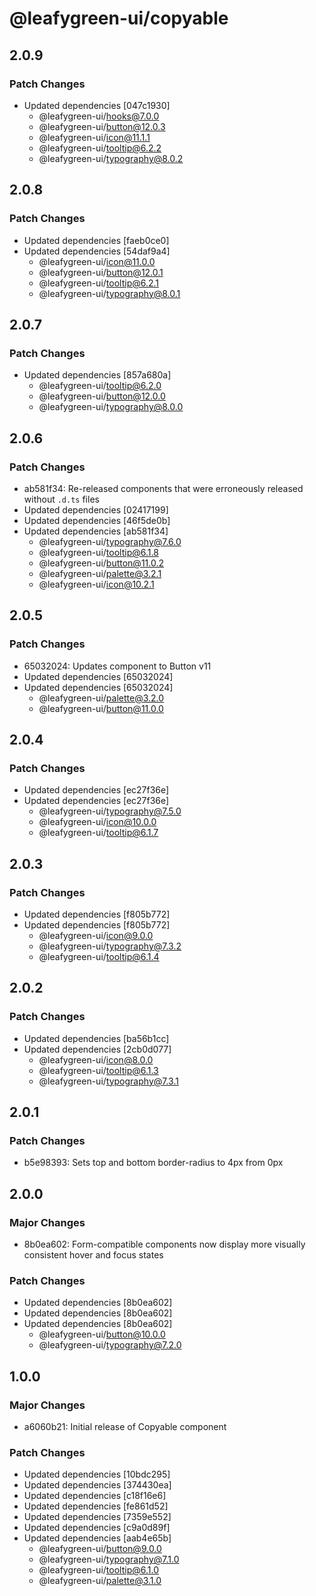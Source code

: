 # @leafygreen-ui/copyable

## 2.0.9

### Patch Changes

- Updated dependencies [047c1930]
  - @leafygreen-ui/hooks@7.0.0
  - @leafygreen-ui/button@12.0.3
  - @leafygreen-ui/icon@11.1.1
  - @leafygreen-ui/tooltip@6.2.2
  - @leafygreen-ui/typography@8.0.2

## 2.0.8

### Patch Changes

- Updated dependencies [faeb0ce0]
- Updated dependencies [54daf9a4]
  - @leafygreen-ui/icon@11.0.0
  - @leafygreen-ui/button@12.0.1
  - @leafygreen-ui/tooltip@6.2.1
  - @leafygreen-ui/typography@8.0.1

## 2.0.7

### Patch Changes

- Updated dependencies [857a680a]
  - @leafygreen-ui/tooltip@6.2.0
  - @leafygreen-ui/button@12.0.0
  - @leafygreen-ui/typography@8.0.0

## 2.0.6

### Patch Changes

- ab581f34: Re-released components that were erroneously released without `.d.ts` files
- Updated dependencies [02417199]
- Updated dependencies [46f5de0b]
- Updated dependencies [ab581f34]
  - @leafygreen-ui/typography@7.6.0
  - @leafygreen-ui/tooltip@6.1.8
  - @leafygreen-ui/button@11.0.2
  - @leafygreen-ui/palette@3.2.1
  - @leafygreen-ui/icon@10.2.1

## 2.0.5

### Patch Changes

- 65032024: Updates component to Button v11
- Updated dependencies [65032024]
- Updated dependencies [65032024]
  - @leafygreen-ui/palette@3.2.0
  - @leafygreen-ui/button@11.0.0

## 2.0.4

### Patch Changes

- Updated dependencies [ec27f36e]
- Updated dependencies [ec27f36e]
  - @leafygreen-ui/typography@7.5.0
  - @leafygreen-ui/icon@10.0.0
  - @leafygreen-ui/tooltip@6.1.7

## 2.0.3

### Patch Changes

- Updated dependencies [f805b772]
- Updated dependencies [f805b772]
  - @leafygreen-ui/icon@9.0.0
  - @leafygreen-ui/typography@7.3.2
  - @leafygreen-ui/tooltip@6.1.4

## 2.0.2

### Patch Changes

- Updated dependencies [ba56b1cc]
- Updated dependencies [2cb0d077]
  - @leafygreen-ui/icon@8.0.0
  - @leafygreen-ui/tooltip@6.1.3
  - @leafygreen-ui/typography@7.3.1

## 2.0.1

### Patch Changes

- b5e98393: Sets top and bottom border-radius to 4px from 0px

## 2.0.0

### Major Changes

- 8b0ea602: Form-compatible components now display more visually consistent hover and focus states

### Patch Changes

- Updated dependencies [8b0ea602]
- Updated dependencies [8b0ea602]
- Updated dependencies [8b0ea602]
  - @leafygreen-ui/button@10.0.0
  - @leafygreen-ui/typography@7.2.0

## 1.0.0

### Major Changes

- a6060b21: Initial release of Copyable component

### Patch Changes

- Updated dependencies [10bdc295]
- Updated dependencies [374430ea]
- Updated dependencies [c18f16e6]
- Updated dependencies [fe861d52]
- Updated dependencies [7359e552]
- Updated dependencies [c9a0d89f]
- Updated dependencies [aab4e65b]
  - @leafygreen-ui/button@9.0.0
  - @leafygreen-ui/typography@7.1.0
  - @leafygreen-ui/tooltip@6.1.0
  - @leafygreen-ui/palette@3.1.0
